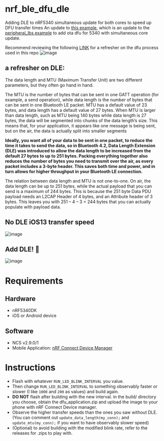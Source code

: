 # nrf_ble_dfu_dle
Adding DLE to nRF5340 simultaneous update for both cores to speed up DFU transfer times
An update to [this example](https://academy.nordicsemi.com/simultaneous-updates-for-both-cores-of-the-nrf5340/), which is an update to the [peripheral_lbs example](https://docs.nordicsemi.com/bundle/ncs-2.9.1/page/nrf/samples/bluetooth/peripheral_lbs/README.html) to add ota dfu for 5340 with simultaneous core update.

Recommend reviewing the following [LINK](https://academy.nordicsemi.com/courses/nrf-connect-sdk-intermediate/lessons/lesson-9-bootloaders-and-dfu-fota/topic/dfu-for-the-nrf5340/
) for a refresher on the dfu process used in this repo
![image](https://github.com/user-attachments/assets/f7e176e4-5a95-4cd9-a569-343b6e36be3e)

## a refresher on DLE:

The data length and MTU (Maximum Transfer Unit) are two different parameters, but they often go hand in hand.

The MTU is the number of bytes that can be sent in one GATT operation (for example, a send operation), while data length is the number of bytes that can be sent in one Bluetooth LE packet. MTU has a default value of 23 bytes, and data length has a default value of 27 bytes. When MTU is larger than data length, such as MTU being 140 bytes while data length is 27 bytes, the data will be segmented into chunks of the data length’s size. This means that, for your application, it appears like one message is being sent, but on the air, the data is actually split into smaller segments

**Ideally, you want all of your data to be sent in one packet, to reduce the time it takes to send the data, so in Bluetooth 4.2, Data Length Extension (DLE) was introduced to allow the data length to be increased from the default 27 bytes to up to 251 bytes. Packing everything together also reduces the number of bytes you need to transmit over the air, as every packet includes a 3-byte header. This saves both time and power, and in turn allows for higher throughput in your Bluetooth LE connection.**

The relation between data length and MTU is not one-to-one. On air, the data length can be up to 251 bytes, while the actual payload that you can send is a maximum of 244 bytes. This is because the 251 byte Data PDU payload needs an L2CAP Header of 4 bytes, and an Attribute header of 3 bytes. This leaves you with 251 – 4 – 3 = 244 bytes that you can actually populate with payload data.

## No DLE iOS13 transfer speed

![image](https://github.com/user-attachments/assets/863e1275-e63d-4e2d-8efd-9f598f91586c)

## Add DLE! 🚀

![image](https://github.com/user-attachments/assets/ac7dcf08-f73a-42da-8615-0e722e8ad5c2)


# Requirements
## Hardware
- nRF5340DK
- iOS or Android device

## Software
- NCS v2.9.0/1
- Mobile Application: [nRF Connect Device Manager](https://www.nordicsemi.com/Products/Development-tools/nRF-Connect-Device-Manager)

# Instructions
- Flash with whatever `RUN_LED_BLINK_INTERVAL` you value. 
- Then change `RUN_LED_BLINK_INTERVAL` to something observably faster or slower (I like `1000` and `200` as values) and build again.
- **DO NOT** flash after building with the new interval. in the build/ directory you choose, obtain the dfu_application.zip and upload the image to your phone with nRF Connect Device manager.
- Observe the higher transfer speeds than the ones you saw without DLE. (You can comment out `update_data_length(my_conn);` and `update_mtu(my_conn);` if you want to have observably slower speed)
- (Optional) to avoid building with the modified blink rate, refer to the releases for .zips to play with.

